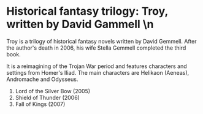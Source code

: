 # Historical fantasy trilogy: Troy, written by David Gammell \n
Troy is a trilogy of historical fantasy novels written by David Gemmell. After the author's death in 2006, his wife Stella Gemmell completed the third book. 

It is a reimagining of the Trojan War period and features characters and settings from Homer's Iliad. The main characters are Helikaon (Aeneas), Andromache and Odysseus. 

1. Lord of the Silver Bow (2005)
2. Shield of Thunder (2006)
3. Fall of Kings (2007)
